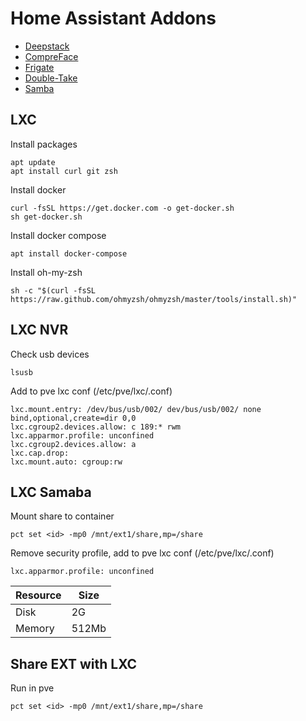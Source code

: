 # Home Assistant Addons

- [Deepstack](https://github.com/johnolafenwa/DeepStack)
- [CompreFace](https://github.com/exadel-inc/CompreFace)
- [Frigate]()
- [Double-Take]()
- [Samba]()

## LXC

Install packages
```
apt update
apt install curl git zsh
```

Install docker 
```
curl -fsSL https://get.docker.com -o get-docker.sh
sh get-docker.sh
```

Install docker compose
```
apt install docker-compose
```

Install oh-my-zsh
```
sh -c "$(curl -fsSL https://raw.github.com/ohmyzsh/ohmyzsh/master/tools/install.sh)"
```

## LXC NVR

Check usb devices
```
lsusb
```

Add to pve lxc conf (/etc/pve/lxc/<id>.conf)
```
lxc.mount.entry: /dev/bus/usb/002/ dev/bus/usb/002/ none bind,optional,create=dir 0,0
lxc.cgroup2.devices.allow: c 189:* rwm
lxc.apparmor.profile: unconfined
lxc.cgroup2.devices.allow: a
lxc.cap.drop: 
lxc.mount.auto: cgroup:rw
```

## LXC Samaba

Mount share to container
```
pct set <id> -mp0 /mnt/ext1/share,mp=/share
```

Remove security profile, add to pve lxc conf (/etc/pve/lxc/<id>.conf)
```
lxc.apparmor.profile: unconfined
```

Resource|Size
---|---
Disk | 2G
Memory | 512Mb

## Share EXT with LXC

Run in pve
```
pct set <id> -mp0 /mnt/ext1/share,mp=/share
```





